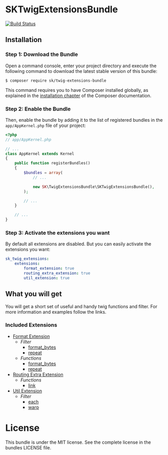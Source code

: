 SKTwigExtensionsBundle
======================

[![Build Status](https://api.travis-ci.org/skroczek/SKTwigExtensionsBundle.svg?branch=master)](https://travis-ci.org/skroczek/SKTwigExtensionsBundle)

Installation
------------

### Step 1: Download the Bundle


Open a command console, enter your project directory and execute the
following command to download the latest stable version of this bundle:

```console
$ composer require sk/twig-extensions-bundle
```

This command requires you to have Composer installed globally, as explained
in the [installation chapter](https://getcomposer.org/doc/00-intro.md)
of the Composer documentation.

### Step 2: Enable the Bundle

Then, enable the bundle by adding it to the list of registered bundles
in the `app/AppKernel.php` file of your project:

```php
<?php
// app/AppKernel.php

// ...
class AppKernel extends Kernel
{
    public function registerBundles()
    {
        $bundles = array(
            // ...

            new SK\TwigExtensionsBundle\SKTwigExtensionsBundle(),
        );

        // ...
    }

    // ...
}
```

### Step 3: Activate the extensions you want

By default all extensions are disabled. But you can easily activate the extensions you want:

```yml
sk_twig_extensions:
    extensions:
        format_extension: true
        routing_extra_extension: true
        util_extension: true
```

What you will get
-----------------

You will get a short set of useful and handy twig functions and filter. For more information and examples follow the links. 

### Included Extensions

* [Format Extension](Resources/doc/FormatExtension.md)
  * *Filter*
    * [format_bytes](Resources/doc/FormatExtension.md#filter-format_bytes)
    * [repeat](Resources/doc/FormatExtension.md#filter-repeat)
  * *Functions*
    * [format_bytes](Resources/doc/FormatExtension.md#function-format_bytes)
    * [repeat](Resources/doc/FormatExtension.md#function-format_bytes)
* [Routing Extra Extension](Resources/doc/RoutingExtraExtension.md)
  * *Functions*
    * [link](Resources/doc/RoutingExtraExtension.md#function-link)
* [Util Extension](Resources/doc/UtilExtension.md)
  * *Filter*
    * [each](Resources/doc/UtilExtension.md#filter-each)
    * [warp](Resources/doc/UtilExtension.md#filter-wrap)
    
License
==========

This bundle is under the MIT license. See the complete license in the bundles LICENSE file.